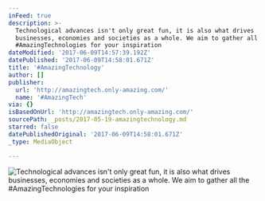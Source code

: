 ```yaml
---
inFeed: true
description: >-
  Technological advances isn't only great fun, it is also what drives
  businesses, economies and societies as a whole. We aim to gather all the
  #AmazingTechnologies for your inspiration
dateModified: '2017-06-09T14:57:39.192Z'
datePublished: '2017-06-09T14:58:01.671Z'
title: '#AmazingTechnology'
author: []
publisher:
  url: 'http://amazingtech.only-amazing.com/'
  name: '#AmazingTech'
via: {}
isBasedOnUrl: 'http://amazingtech.only-amazing.com/'
sourcePath: _posts/2017-05-19-amazingtechnology.md
starred: false
datePublishedOriginal: '2017-06-09T14:58:01.671Z'
_type: MediaObject

---
```

![Technological advances isn't only great fun, it is also what drives businesses, economies and societies as a whole. We aim to gather all the #AmazingTechnologies for your inspiration](https://the-grid-user-content.s3-us-west-2.amazonaws.com/c1d6e5ec-8d58-4129-a24e-c5fcd697aab1.jpg)
